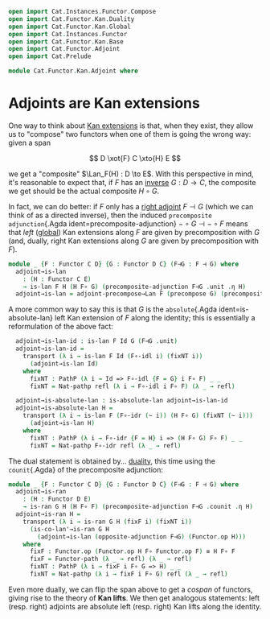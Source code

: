 ```agda
open import Cat.Instances.Functor.Compose
open import Cat.Functor.Kan.Duality
open import Cat.Functor.Kan.Global
open import Cat.Instances.Functor
open import Cat.Functor.Kan.Base
open import Cat.Functor.Adjoint
open import Cat.Prelude

module Cat.Functor.Kan.Adjoint where
```

<!--
```agda
open _=>_
open _⊣_

private
  variable
    o ℓ : Level
    C D E : Precategory o ℓ
```
-->

# Adjoints are Kan extensions

One way to think about [Kan extensions] is that, when they exist, they allow us to
"compose" two functors when one of them is going the wrong way: given a span

$$
D \xot{F} C \xto{H} E
$$

we get a "composite" $\Lan_F(H) : D \to E$. With this perspective in mind, it's
reasonable to expect that, if $F$ has an [inverse] $G : D \to C$, the composite
we get should be the actual composite $H \circ G$.

In fact, we can do better: if $F$ only has a [right adjoint] $F \dashv G$ (which
we can think of as a directed inverse), then the induced
`precomposite adjunction`{.Agda ident=precomposite-adjunction} $- \circ G \dashv - \circ F$
means that *left* ([global]) Kan extensions along $F$ are given by precomposition with $G$
(and, dually, right Kan extensions along $G$ are given by precomposition with $F$).

[Kan extensions]: Cat.Functor.Kan.Base.html
[inverse]: Cat.Functor.Equivalence.html
[right adjoint]: Cat.Functor.Adjoint.html
[global]: Cat.Functor.Kan.Global.html

```agda
module _ {F : Functor C D} {G : Functor D C} (F⊣G : F ⊣ G) where
  adjoint→is-lan
    : (H : Functor C E)
    → is-lan F H (H F∘ G) (precomposite-adjunction F⊣G .unit .η H)
  adjoint→is-lan = adjoint-precompose→Lan F (precompose G) (precomposite-adjunction F⊣G)
```

A more common way to say this is that $G$ is the `absolute`{.Agda ident=is-absolute-lan}
left Kan extension of $F$ along the identity; this is essentially a reformulation of the above fact:

```agda
  adjoint→is-lan-id : is-lan F Id G (F⊣G .unit)
  adjoint→is-lan-id =
    transport (λ i → is-lan F Id (F∘-idl i) (fixNT i))
      (adjoint→is-lan Id)
    where
      fixNT : PathP (λ i → Id => F∘-idl {F = G} i F∘ F) _ _
      fixNT = Nat-pathp refl (λ i → F∘-idl i F∘ F) (λ _ → refl)

  adjoint→is-absolute-lan : is-absolute-lan adjoint→is-lan-id
  adjoint→is-absolute-lan H =
    transport (λ i → is-lan F (F∘-idr (~ i)) (H F∘ G) (fixNT (~ i)))
      (adjoint→is-lan H)
    where
      fixNT : PathP (λ i → F∘-idr {F = H} i => (H F∘ G) F∘ F) _ _
      fixNT = Nat-pathp F∘-idr refl (λ _ → refl)
```

The dual statement is obtained by... [duality], this time using the `counit`{.Agda} of the precomposite adjunction:

[duality]: Cat.Functor.Kan.Duality.html

```agda
module _ {F : Functor C D} {G : Functor D C} (F⊣G : F ⊣ G) where
  adjoint→is-ran
    : (H : Functor D E)
    → is-ran G H (H F∘ F) (precomposite-adjunction F⊣G .counit .η H)
  adjoint→is-ran H =
    transport (λ i → is-ran G H (fixF i) (fixNT i))
      (is-co-lan'→is-ran G H
        (adjoint→is-lan (opposite-adjunction F⊣G) (Functor.op H)))
    where
      fixF : Functor.op (Functor.op H F∘ Functor.op F) ≡ H F∘ F
      fixF = Functor-path (λ _ → refl) (λ _ → refl)
      fixNT : PathP (λ i → fixF i F∘ G => H) _ _
      fixNT = Nat-pathp (λ i → fixF i F∘ G) refl (λ _ → refl)
```

Even more dually, we can flip the span above to get a *cospan* of functors, giving rise to the theory of
**Kan lifts**. We then get analogous statements: left (resp. right) adjoints are absolute left (resp. right) Kan lifts along the identity.
